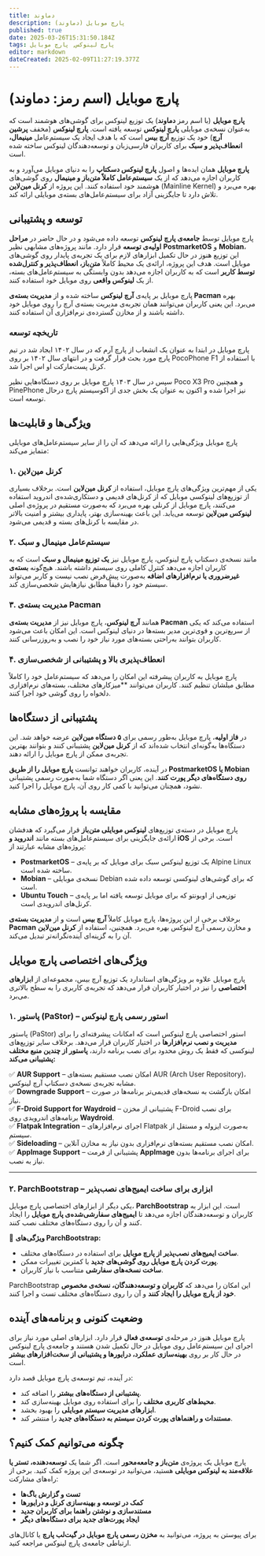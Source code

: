 ```yaml
---
title: دماوند
description: پارچ موبایل (دماوند)
published: true
date: 2025-03-26T15:31:50.184Z
tags: پارچ لینوکس, پارچ موبایل
editor: markdown
dateCreated: 2025-02-09T11:27:19.377Z
---
```



# **پارچ موبایل (اسم رمز: دماوند)**  

**پارچ موبایل** (با اسم رمز **دماوند**) یک توزیع لینوکس برای گوشی‌های هوشمند است که به‌عنوان نسخه‌ی موبایلی **پارچ لینوکس** توسعه یافته است. **پارچ لینوکس** (مخفف **پرشین آرچ**) خود یک توزیع **آرچ بیس** است که با هدف ایجاد یک سیستم‌عامل **مینیمال، انعطاف‌پذیر و سبک** برای کاربران فارسی‌زبان و توسعه‌دهندگان لینوکس ساخته شده است.  

**پارچ موبایل** همان ایده‌ها و اصول **پارچ لینوکس دسکتاپ** را به دنیای موبایل می‌آورد و به کاربران اجازه می‌دهد که از یک **سیستم‌عامل کاملاً متن‌باز و مینیمال** روی گوشی‌های هوشمند خود استفاده کنند. این پروژه از **کرنل مین‌لاین** (Mainline Kernel) بهره می‌برد و تلاش دارد تا جایگزینی آزاد برای سیستم‌عامل‌های بسته‌ی موبایلی ارائه کند.  

## **توسعه و پشتیبانی**  
پارچ موبایل توسط **جامعه‌ی پارچ لینوکس** توسعه داده می‌شود و در حال حاضر در **مراحل اولیه‌ی توسعه** قرار دارد. مانند پروژه‌های مشابهی نظیر **PostmarketOS** و **Mobian**، این توزیع هنوز در حال تکمیل ابزارهای لازم برای یک تجربه‌ی پایدار روی گوشی‌های موبایل است. هدف این پروژه، ارائه‌ی یک محیط کاملاً **متن‌باز، انعطاف‌پذیر و کنترل‌شده توسط کاربر** است که به کاربران اجازه می‌دهد بدون وابستگی به سیستم‌عامل‌های بسته، از یک **لینوکس واقعی** روی موبایل خود استفاده کنند.  

پارچ موبایل بر پایه‌ی **آرچ لینوکس** ساخته شده و از **مدیریت بسته‌ی Pacman** بهره می‌برد. این یعنی کاربران می‌توانند همان تجربه‌ی مدیریت بسته‌ی آرچ را روی موبایل خود داشته باشند و از مخازن گسترده‌ی نرم‌افزاری آن استفاده کنند. 

### تاریخچه توسعه

پارچ موبایل در ابتدا به عنوان یک انشعاب از پارچ آرم که در سال ۱۴۰۲ ایجاد شد در تیم پارچ مورد بحث قرار گرفت و در انتهای سال ۱۴۰۲ بر روی PocoPhone F1 با استفاده از کرنل پست‌مارکت او اس اجرا شد.

سپس در سال ۱۴۰۳ پارچ موبایل بر روی دستگاه‌هایی نظیر Poco X3 Pro و همچنین PinePhone نیز اجرا شده و اکنون به عنوان یک بخش جدی از اکوسیستم پارچ درحال توسعه است.


## **ویژگی‌ها و قابلیت‌ها**  

پارچ موبایل ویژگی‌هایی را ارائه می‌دهد که آن را از سایر سیستم‌عامل‌های موبایلی متمایز می‌کند:  

### **۱. کرنل مین‌لاین**  
یکی از مهم‌ترین ویژگی‌های پارچ موبایل، استفاده از **کرنل مین‌لاین** است. برخلاف بسیاری از توزیع‌های لینوکسی موبایل که از کرنل‌های قدیمی و دستکاری‌شده‌ی اندروید استفاده می‌کنند، پارچ موبایل از کرنلی بهره می‌برد که به‌صورت مستقیم در پروژه‌ی اصلی **لینوکس مین‌لاین** توسعه می‌یابد. این باعث بهینه‌سازی بهتر، پایداری بیشتر و امنیت بالاتر در مقایسه با کرنل‌های بسته و قدیمی می‌شود.  

### **۲. سیستم‌عامل مینیمال و سبک**  
مانند نسخه‌ی دسکتاپ پارچ لینوکس، پارچ موبایل نیز **یک توزیع مینیمال و سبک** است که به کاربران اجازه می‌دهد کنترل کاملی روی سیستم داشته باشند. هیچ‌گونه **بسته‌ی غیرضروری یا نرم‌افزارهای اضافه** به‌صورت پیش‌فرض نصب نیست و کاربر می‌تواند سیستم خود را دقیقاً مطابق نیازهایش شخصی‌سازی کند.  

### **۳. مدیریت بسته‌ی Pacman**  
همانند **آرچ لینوکس**، پارچ موبایل نیز از **مدیریت بسته‌ی Pacman** استفاده می‌کند که یکی از سریع‌ترین و قوی‌ترین مدیر بسته‌ها در دنیای لینوکس است. این امکان باعث می‌شود کاربران بتوانند به‌راحتی بسته‌های مورد نیاز خود را نصب و به‌روزرسانی کنند.  

### **۴. انعطاف‌پذیری بالا و پشتیبانی از شخصی‌سازی**  
پارچ موبایل به کاربران پیشرفته این امکان را می‌دهد که سیستم‌عامل خود را کاملاً مطابق میلشان تنظیم کنند. کاربران می‌توانند **میزکارهای مختلف، بسته‌های نرم‌افزاری دلخواه را روی گوشی خود اجرا کنند.  

## **پشتیبانی از دستگاه‌ها**  
در **فاز اولیه**، پارچ موبایل به‌طور رسمی برای **۵ دستگاه مین‌لاین** عرضه خواهد شد. این دستگاه‌ها به‌گونه‌ای انتخاب شده‌اند که از **کرنل مین‌لاین** پشتیبانی کنند و بتوانند بهترین تجربه‌ی ممکن از پارچ موبایل را ارائه دهند.  

در آینده، کاربران خواهند توانست **پارچ موبایل را از طریق PostmarketOS یا Mobian روی دستگاه‌های دیگر پورت کنند**. این یعنی اگر دستگاه شما به‌صورت رسمی پشتیبانی نشود، همچنان می‌توانید با کمی کار روی آن، پارچ موبایل را اجرا کنید.  

## **مقایسه با پروژه‌های مشابه**  
پارچ موبایل در دسته‌ی توزیع‌های **لینوکس موبایلی متن‌باز** قرار می‌گیرد که هدفشان ارائه‌ی جایگزینی برای سیستم‌عامل‌های بسته مانند **اندروید و iOS** است. برخی از پروژه‌های مشابه عبارتند از:  

- **PostmarketOS** – یک توزیع لینوکس سبک برای موبایل که بر پایه‌ی Alpine Linux ساخته شده است.  
- **Mobian** – نسخه‌ی موبایلی Debian که برای گوشی‌های لینوکسی توسعه داده شده است.  
- **Ubuntu Touch** – توزیعی از اوبونتو که برای موبایل توسعه یافته اما بر پایه‌ی کرنل‌های اندرویدی است.  

برخلاف برخی از این پروژه‌ها، پارچ موبایل کاملاً **آرچ بیس** است و از **مدیریت بسته‌ی Pacman** و مخازن رسمی آرچ لینوکس بهره می‌برد. همچنین، استفاده از **کرنل مین‌لاین** آن را به گزینه‌ای آینده‌نگرانه‌تر تبدیل می‌کند.  

## **ویژگی‌های اختصاصی پارچ موبایل**  

پارچ موبایل علاوه بر ویژگی‌های استاندارد یک توزیع آرچ بیس، مجموعه‌ای از **ابزارهای اختصاصی** را نیز در اختیار کاربران قرار می‌دهد که تجربه‌ی کاربری را به سطح بالاتری می‌برد.  

### **۱. پاستور (PaStor) – استور رسمی پارچ لینوکس**  
پاستور (PaStor) استور اختصاصی پارچ لینوکس است که امکانات پیشرفته‌ای را برای **مدیریت و نصب نرم‌افزارها** در اختیار کاربران قرار می‌دهد. برخلاف سایر توزیع‌های لینوکسی که فقط یک روش محدود برای نصب برنامه دارند، **پاستور از چندین منبع مختلف پشتیبانی می‌کند:**  

✅ **AUR Support** – امکان نصب مستقیم بسته‌های AUR (Arch User Repository)، مشابه تجربه‌ی نسخه‌ی دسکتاپ آرچ لینوکس.  
✅ **Downgrade Support** – امکان بازگشت به نسخه‌های قدیمی‌تر برنامه‌ها در صورت نیاز.  
✅ **F-Droid Support for Waydroid** – پشتیبانی از مخزن F-Droid برای نصب برنامه‌های اندرویدی روی **Waydroid**.  
✅ **Flatpak Integration** – اجرای نرم‌افزارهای Flatpak به‌صورت ایزوله و مستقل از سیستم.  
✅ **Sideloading** – امکان نصب مستقیم بسته‌های نرم‌افزاری بدون نیاز به مخازن آنلاین.  
✅ **AppImage Support** – پشتیبانی از فرمت **AppImage** برای اجرای برنامه‌ها بدون نیاز به نصب.  


---  

### **۲. ParchBootstrap – ابزاری برای ساخت ایمیج‌های نصب‌پذیر**  
یکی دیگر از ابزارهای اختصاصی پارچ موبایل، **ParchBootstrap** است. این ابزار به کاربران و توسعه‌دهندگان اجازه می‌دهد تا **ایمیج‌های سفارشی‌شده‌ی پارچ موبایل** را ایجاد کنند و آن را روی دستگاه‌های مختلف نصب کنند.  

🔹 **ویژگی‌های ParchBootstrap:**  
- **ساخت ایمیج‌های نصب‌پذیر از پارچ موبایل** برای استفاده در دستگاه‌های مختلف.  
- **پورت کردن پارچ موبایل روی گوشی‌های جدید** با کمترین تغییرات ممکن.  
- **ساخت نسخه‌های سفارشی** متناسب با نیاز کاربران.  

ParchBootstrap این امکان را می‌دهد که **کاربران و توسعه‌دهندگان، نسخه‌ی مخصوص خود از پارچ موبایل را ایجاد کنند** و آن را روی دستگاه‌های مختلف تست و اجرا کنند. 
## **وضعیت کنونی و برنامه‌های آینده**  
پارچ موبایل هنوز در مرحله‌ی **توسعه‌ی فعال** قرار دارد. ابزارهای اصلی مورد نیاز برای اجرای این سیستم‌عامل روی موبایل در حال تکمیل شدن هستند و جامعه‌ی پارچ لینوکس در حال کار بر روی **بهینه‌سازی عملکرد، درایورها و پشتیبانی از سخت‌افزارهای بیشتر** است.  

در آینده، تیم توسعه‌ی پارچ موبایل قصد دارد:  
- **پشتیبانی از دستگاه‌های بیشتر** را اضافه کند.  
- **محیط‌های کاربری مختلف** را برای استفاده روی موبایل بهینه‌سازی کند.  
- **ابزارهای مدیریت سیستم موبایلی** را بهبود بخشد.  
- **مستندات و راهنماهای پورت کردن سیستم به دستگاه‌های جدید** را منتشر کند.  

## **چگونه می‌توانیم کمک کنیم؟**  
پارچ موبایل یک پروژه‌ی **متن‌باز و جامعه‌محور** است. اگر شما یک **توسعه‌دهنده، تستر یا علاقه‌مند به لینوکس موبایلی** هستید، می‌توانید در توسعه‌ی این پروژه کمک کنید. برخی از راه‌های مشارکت:  

- **تست و گزارش باگ‌ها**  
- **کمک در توسعه و بهینه‌سازی کرنل و درایورها**  
- **مستندسازی و نوشتن راهنما برای کاربران جدید**  
- **ایجاد پورت‌های جدید برای دستگاه‌های دیگر**  

برای پیوستن به پروژه، می‌توانید به **مخزن رسمی پارچ موبایل در گیت‌لب پارچ** یا کانال‌های ارتباطی جامعه‌ی پارچ لینوکس مراجعه کنید.  


 


